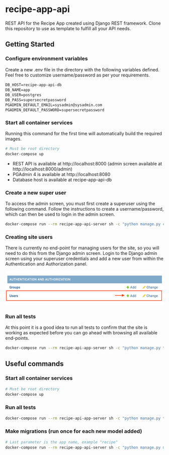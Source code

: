 # recipe-app-api
REST API for the Recipe App created using Django REST framework. Clone this repository to use as template to fulfill all your API needs. 

## Getting Started

### Configure environment variables
Create a new .env file in the directory with the following variables defined. Feel free to customize username/password as per your requirements.

```
DB_HOST=recipe-app-api-db
DB_NAME=app
DB_USER=postgres
DB_PASS=supersecretpassword
PGADMIN_DEFAULT_EMAIL=sysadmin@sysadmin.com
PGADMIN_DEFAULT_PASSWORD=supersecretpassword
```

### Start all container services
Running this command for the first time will automatically build the required images.

```sh
# Must be root directory
docker-compose up
```

- REST API is available at http://localhost:8000 (admin screen available at http://localhost:8000/admin)
- PGAdmin 4 is available at http://localhost:8080
- Database host is available at recipe-app-api-db

### Create a new super user
To access the admin screen, you must first create a superuser using the following command. Follow the instructions to create a username/password, which can then be used to login in the admin screen.

```sh
docker-compose run --rm recipe-app-api-server sh -c "python manage.py createsuperuser"
```

### Creating site users
There is currently no end-point for managing users for the site, so you will need to do this from the Django admin screen. Login to the Django admin screen using your superuser credentials and add a new user from within the Authentication and Authorization panel.

![Create site user](/images/CreateSiteUser.png)

### Run all tests
At this point it is a good idea to run all tests to confirm that the site is working as expected before you can go ahead with browsing all available end-points. 

```sh
docker-compose run --rm recipe-api-app-server sh -c "python manage.py test && flake8"
```

## Useful commands

### Start all container services

```sh
# Must be root directory
docker-compose up
```

### Run all tests

```sh
docker-compose run --rm recipe-api-app-server sh -c "python manage.py test && flake8"
```

### Make migrations (run once for each new model added)

```sh
# Last parameter is the app name, example "recipe"
docker-compose run --rm recipe-app-api-server sh -c "python manage.py makemigrations recipe"
```